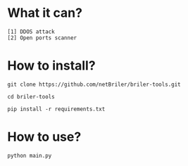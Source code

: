 # What it can?
~~~~
[1] DDOS attack
[2] Open ports scanner
~~~~

# How to install?
`git clone https://github.com/netBriler/briler-tools.git`

`cd briler-tools`

`pip install -r requirements.txt`

# How to use?
`python main.py`
